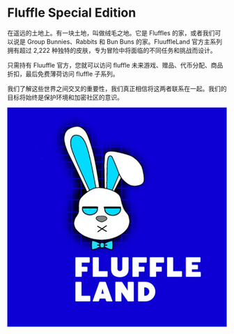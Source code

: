 # Fluffle Special Edition

在遥远的土地上。有一块土地，叫做绒毛之地。它是 Fluffles 的家，或者我们可以说是 Group Bunnies、Rabbits 和 Bun Buns 的家。FluuffleLand 官方主系列拥有超过 2,222 种独特的皮肤，专为冒险中将面临的不同任务和挑战而设计。

只需持有 Fluuffle 官方，您就可以访问 fluffle 未来游戏、赠品、代币分配、商品折扣，最后免费薄荷访问 fluffle 子系列。

我们了解这些世界之间交叉的重要性，我们真正相信将这两者联系在一起。我们的目标将始终是保护环境和加密社区的意识。

![nft](02.jpg)
